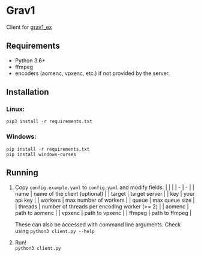 # Grav1
Client for [grav1_ex](https://github.com/wwww-wwww/grav1_ex)

## Requirements
- Python 3.6+
- ffmpeg
- encoders (aomenc, vpxenc, etc.) if not provided by the server.

## Installation

### Linux:
```
pip3 install -r requirements.txt
```

### Windows:
```
pip install -r requirements.txt
pip install windows-curses
```

## Running
1. Copy `config.example.yaml` to `config.yaml` and modify fields:
    |  |  |
    | - | - | 
    | name | name of the client (optional) |
    | target | target server |
    | key | your api key |
    | workers | max number of workers |
    | queue | max queue size |
    | threads | number of threads per encoding worker (>= 2) |
    | aomenc | path to aomenc |
    | vpxenc | path to vpxenc |
    | ffmpeg | path to ffmpeg |

    These can also be accessed with command line arguments. Check using `python3 client.py --help`
2. Run!  
  `python3 client.py`
